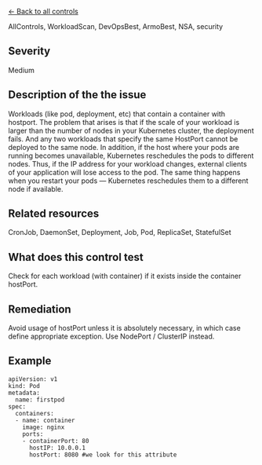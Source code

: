 [← Back to all controls](index.md)


AllControls, WorkloadScan, DevOpsBest, ArmoBest, NSA, security

## Severity

Medium

## Description of the the issue

Workloads (like pod, deployment, etc) that contain a container with hostport. The problem that arises is that if the scale of your workload is larger than the number of nodes in your Kubernetes cluster, the deployment fails. And any two workloads that specify the same HostPort cannot be deployed to the same node. In addition, if the host where your pods are running becomes unavailable, Kubernetes reschedules the pods to different nodes. Thus, if the IP address for your workload changes, external clients of your application will lose access to the pod. The same thing happens when you restart your pods — Kubernetes reschedules them to a different node if available. 

## Related resources

CronJob, DaemonSet, Deployment, Job, Pod, ReplicaSet, StatefulSet

## What does this control test

Check for each workload (with container) if it exists inside the container hostPort.  

## Remediation

Avoid usage of hostPort unless it is absolutely necessary, in which case define appropriate exception. Use NodePort / ClusterIP instead.

## Example

```
apiVersion: v1
kind: Pod
metadata:
  name: firstpod
spec:
  containers:
  - name: container
    image: nginx
    ports:
    - containerPort: 80
      hostIP: 10.0.0.1
      hostPort: 8080 #we look for this attribute
```
